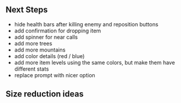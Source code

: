 ## Next Steps

- hide health bars after killing enemy and reposition buttons
- add confirmation for dropping item
- add spinner for near calls
- add more trees
- add more mountains
- add color details (red / blue)
- add more item levels using the same colors, but make them have different stats
- replace prompt with nicer option

## Size reduction ideas
